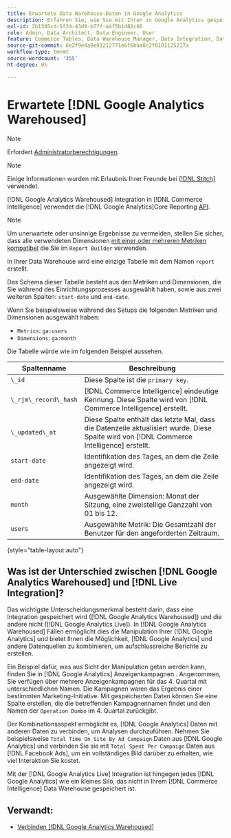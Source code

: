 ```yaml
---
title: Erwartete Data Warehouse-Daten in Google Analytics
description: Erfahren Sie, wie Sie mit Ihren in Google Analytics gespeicherten Daten interagieren können.
exl-id: 2b1305cd-5f34-43d9-b77f-a4f5b1d82c66
role: Admin, Data Architect, Data Engineer, User
feature: Commerce Tables, Data Warehouse Manager, Data Integration, Data Import/Export
source-git-commit: 6e2f9e4a9e91212771e6f6baa8c2f8101125217a
workflow-type: tm+mt
source-wordcount: '355'
ht-degree: 0%

---
```


# Erwartete [!DNL Google Analytics Warehoused]

>[!NOTE]
>
>Erfordert [Administratorberechtigungen](../../../administrator/user-management/user-management.md).

>[!NOTE]
>
>Einige Informationen wurden mit Erlaubnis Ihrer Freunde bei [[!DNL Stitch]](https://www.stitchdata.com/docs/integrations/saas/google-analytics) verwendet.

[!DNL Google Analytics Warehoused] Integration in [!DNL Commerce Intelligence] verwendet die [!DNL Google Analytics]Core Reporting [API](https://developers.google.com/analytics/devguides/reporting/core/v3/).

>[!NOTE]
>
>Um unerwartete oder unsinnige Ergebnisse zu vermeiden, stellen Sie sicher, dass alle verwendeten Dimensionen [mit einer oder mehreren Metriken kompatibel](https://ga-dev-tools.google/dimensions-metrics-explorer/) die Sie im `Report Builder` verwenden.

In Ihrer Data Warehouse wird eine einzige Tabelle mit dem Namen `report` erstellt.

Das Schema dieser Tabelle besteht aus den Metriken und Dimensionen, die Sie während des Einrichtungsprozesses ausgewählt haben, sowie aus zwei weiteren Spalten: `start-date` und `end-date`.

Wenn Sie beispielsweise während des Setups die folgenden Metriken und Dimensionen ausgewählt haben:

* `Metrics`: `ga:users`
* `Dimensions`: `ga:month`

Die Tabelle würde wie im folgenden Beispiel aussehen.

| **Spaltenname** | **Beschreibung** |
|-----|-----|
| `\_id` | Diese Spalte ist die `primary key`. |
| `\_rjm\_record\_hash` | [!DNL Commerce Intelligence] eindeutige Kennung. Diese Spalte wird von [!DNL Commerce Intelligence] erstellt. |
| `\_updated\_at` | Diese Spalte enthält das letzte Mal, dass die Datenzeile aktualisiert wurde. Diese Spalte wird von [!DNL Commerce Intelligence] erstellt. |
| `start-date` | Identifikation des Tages, an dem die Zeile angezeigt wird. |
| `end-date` | Identifikation des Tages, an dem die Zeile angezeigt wird. |
| `month` | Ausgewählte Dimension: Monat der Sitzung, eine zweistellige Ganzzahl von 01 bis 12. |
| `users` | Ausgewählte Metrik: Die Gesamtzahl der Benutzer für den angeforderten Zeitraum. |

{style="table-layout:auto"}

## Was ist der Unterschied zwischen [!DNL Google Analytics Warehoused] und [!DNL Live Integration]?

Das wichtigste Unterscheidungsmerkmal besteht darin, dass eine Integration gespeichert wird ([!DNL Google Analytics Warehoused]) und die andere nicht ([!DNL Google Analytics Live]). In [!DNL Google Analytics Warehoused] Fällen ermöglicht dies die Manipulation Ihrer [!DNL Google Analytics] und bietet Ihnen die Möglichkeit, [!DNL Google Analytics] und andere Datenquellen zu kombinieren, um aufschlussreiche Berichte zu erstellen.

Ein Beispiel dafür, was aus Sicht der Manipulation getan werden kann, finden Sie in [!DNL Google Analytics] Anzeigenkampagnen . Angenommen, Sie verfügen über mehrere Anzeigenkampagnen für das 4. Quartal mit unterschiedlichen Namen. Die Kampagnen waren das Ergebnis einer bestimmten Marketing-Initiative. Mit gespeicherten Daten können Sie eine Spalte erstellen, die die betreffenden Kampagnennamen findet und den Namen der `Operation Dumbo` im 4. Quartal zurückgibt.

Der Kombinationsaspekt ermöglicht es, [!DNL Google Analytics] Daten mit anderen Daten zu verbinden, um Analysen durchzuführen. Nehmen Sie beispielsweise `Total Time On Site By Ad Campaign` Daten aus [!DNL Google Analytics] und verbinden Sie sie mit `Total Spent Per Campaign` Daten aus [!DNL Facebook Ads], um ein vollständiges Bild darüber zu erhalten, wie viel Interaktion Sie kostet.

Mit der [!DNL Google Analytics Live] Integration ist hingegen jedes [!DNL Google Analytics] wie ein kleines Silo, das nicht in Ihrem [!DNL Commerce Intelligence] Data Warehouse gespeichert ist.

## Verwandt:

* [Verbinden [!DNL Google Analytics Warehoused]](../integrations/google-analytics-warehoused.md)
